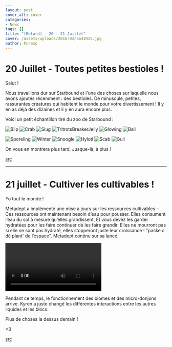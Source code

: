 ```yaml
---
layout: post
cover_alt: cover
categories:
- News
tags: []
title: "[Retard] - 20 - 21 Juillet"
cover: /assets/uploads/2016/03/3m4IRI5.jpg
author: Purexo
---
```

# 20 Juillet - Toutes petites bestioles !
Salut !

Nous travaillons dur sur Starbound et l'une des choses sur laquelle nous avons ajoutés récemment : des bestioles. De minuscule, petites, rassurantes créatures qui habitent le monde pour votre divertissement ! Il y en as déjà des dizaines et il y en aura encore plus.

Voici un petit échantillon tiré du zoo de Starbound :

![Blip](http://playstarbound.com/wp-content/uploads/2015/07/Blip.gif) ![Crab](http://playstarbound.com/wp-content/uploads/2015/07/Crab.gif) ![Slug](http://playstarbound.com/wp-content/uploads/2015/07/Slug.gif) ![TritrotsBreakerJelly](http://playstarbound.com/wp-content/uploads/2015/07/Tritrots.gif) ![Glowing](http://playstarbound.com/wp-content/uploads/2015/07/Breaker.gif) ![Ball](http://playstarbound.com/wp-content/uploads/2015/07/Jelly.gif)

![Sporeling](http://playstarbound.com/wp-content/uploads/2015/07/GlowingBall.gif) ![Winter](http://playstarbound.com/wp-content/uploads/2015/07/Sporeling.gif) ![Snoogle](http://playstarbound.com/wp-content/uploads/2015/07/Winter.gif) ![Hylotl](http://playstarbound.com/wp-content/uploads/2015/07/Snoogle.gif) ![Scab](http://playstarbound.com/wp-content/uploads/2015/07/HylotlScab.gif) ![Gull](http://playstarbound.com/wp-content/uploads/2015/07/Gull.gif)

On vous en montrera plus tard, Jusque-là, à plus !

[src](http://playstarbound.com/20th-of-july-itty-bitty-critters/)

-----------

# 21 juillet - Cultiver les cultivables !
Yo tout le monde !

Metadept a implémenté une mise à jours sur les ressources cultivables – Ces ressources ont maintenant besoin d’eau pour pousser. Elles consument l’eau du sol à mesure qu’elles grandissent, Et vous devez les garder hydratées pour les faire continuer de les faire grandir. Elles ne mourront pas si elle ne sont pas hydraté, elles stopperont juste leur croissance ! "paske c dé plant' de l’espace". Metadept continu sur sa lancé.

<video preload="metadata" loop="loop" controls="controls" width="auto" height="auto">
    <source src="http://zippy.gfycat.com/FragrantDecentAiredale.mp4" type="video/mp4; codecs='avc1.4D401E, mp4a.40.2'">
    <source src="http://zippy.gfycat.com/FragrantDecentAiredale.webm" type="video/webm">
    <a href="http://gfycat.com/FragrantDecentAiredale">View GIF at Gfycat.com</a>
</video>

Pendant ce temps, le fonctionnement des biomes et des micro-donjons arrive. Kyren a juste changé les différentes interactions entre les autres liquides et les blocs.

Plus de choses la dessus demain !

<3

[src](http://playstarbound.com/21st-july-farming-farmables/)
